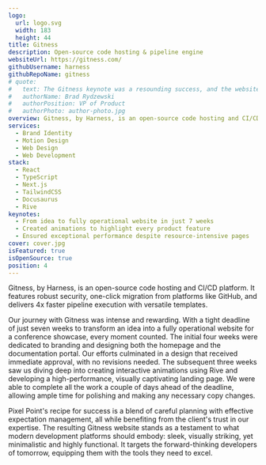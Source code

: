 ```yaml
---
logo:
  url: logo.svg
  width: 183
  height: 44
title: Gitness
description: Open-source code hosting & pipeline engine
websiteUrl: https://gitness.com/
githubUsername: harness
githubRepoName: gitness
# quote:
#   text: The Gitness keynote was a resounding success, and the website turned out to be absolutely incredible. Our CEO, along with the entire team, is thoroughly impressed with the quality of work delivered. Many thanks to the Pixel Point team for their enormous efforts! We look forward to further collaboration!
#   authorName: Brad Rydzewski
#   authorPosition: VP of Product
#   authorPhoto: author-photo.jpg
overview: Gitness, by Harness, is an open-source code hosting and CI/CD platform. It features robust security, one-click migration from platforms like GitHub, and delivers 4x faster pipeline execution with versatile templates.
services:
  - Brand Identity
  - Motion Design
  - Web Design
  - Web Development
stack:
  - React
  - TypeScript
  - Next.js
  - TailwindCSS
  - Docusaurus
  - Rive
keynotes:
  - From idea to fully operational website in just 7 weeks
  - Created animations to highlight every product feature
  - Ensured exceptional performance despite resource-intensive pages
cover: cover.jpg
isFeatured: true
isOpenSource: true
position: 4
---
```


Gitness, by Harness, is an open-source code hosting and CI/CD platform. It features robust security, one-click migration from platforms like GitHub, and delivers 4x faster pipeline execution with versatile templates.

Our journey with Gitness was intense and rewarding. With a tight deadline of just seven weeks to transform an idea into a fully operational website for a conference showcase, every moment counted. The initial four weeks were dedicated to branding and designing both the homepage and the documentation portal. Our efforts culminated in a design that received immediate approval, with no revisions needed. The subsequent three weeks saw us diving deep into creating interactive animations using Rive and developing a high-performance, visually captivating landing page. We were able to complete all the work a couple of days ahead of the deadline, allowing ample time for polishing and making any necessary copy changes.

Pixel Point's recipe for success is a blend of careful planning with effective expectation management, all while benefiting from the client's trust in our expertise. The resulting Gitness website stands as a testament to what modern development platforms should embody: sleek, visually striking, yet minimalistic and highly functional. It targets the forward-thinking developers of tomorrow, equipping them with the tools they need to excel.
